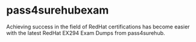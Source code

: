 # pass4surehubexam
Achieving success in the field of RedHat certifications has become easier with the latest RedHat EX294 Exam Dumps from pass4surehub.
